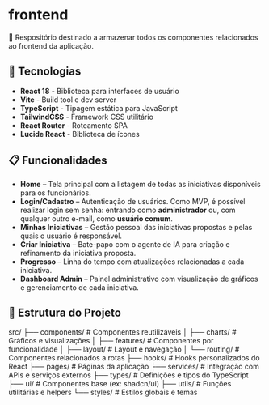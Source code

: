 # frontend
📱 Respositório destinado a armazenar todos os componentes relacionados ao frontend da aplicação.

## 🚀 Tecnologias

- **React 18** - Biblioteca para interfaces de usuário
- **Vite** - Build tool e dev server
- **TypeScript** - Tipagem estática para JavaScript
- **TailwindCSS** - Framework CSS utilitário
- **React Router** - Roteamento SPA
- **Lucide React** - Biblioteca de ícones

## 📋 Funcionalidades

- **Home** – Tela principal com a listagem de todas as iniciativas disponíveis para os funcionários.  
- **Login/Cadastro** – Autenticação de usuários. Como MVP, é possível realizar login sem senha: entrando como **administrador** ou, com qualquer outro e-mail, como **usuário comum**.  
- **Minhas Iniciativas** – Gestão pessoal das iniciativas propostas e pelas quais o usuário é responsável.  
- **Criar Iniciativa** – Bate-papo com o agente de IA para criação e refinamento da iniciativa proposta.  
- **Progresso** – Linha do tempo com atualizações relacionadas a cada iniciativa.  
- **Dashboard Admin** – Painel administrativo com visualização de gráficos e gerenciamento de cada iniciativa.

## 📁 Estrutura do Projeto
src/
├── components/ # Componentes reutilizáveis
│ ├── charts/ # Gráficos e visualizações
│ ├── features/ # Componentes por funcionalidade
│ ├── layout/ # Layout e navegação
│ └── routing/ # Componentes relacionados a rotas
├── hooks/ # Hooks personalizados do React
├── pages/ # Páginas da aplicação
├── services/ # Integração com APIs e serviços externos
├── types/ # Definições e tipos do TypeScript
├── ui/ # Componentes base (ex: shadcn/ui)
├── utils/ # Funções utilitárias e helpers
└── styles/ # Estilos globais e temas
